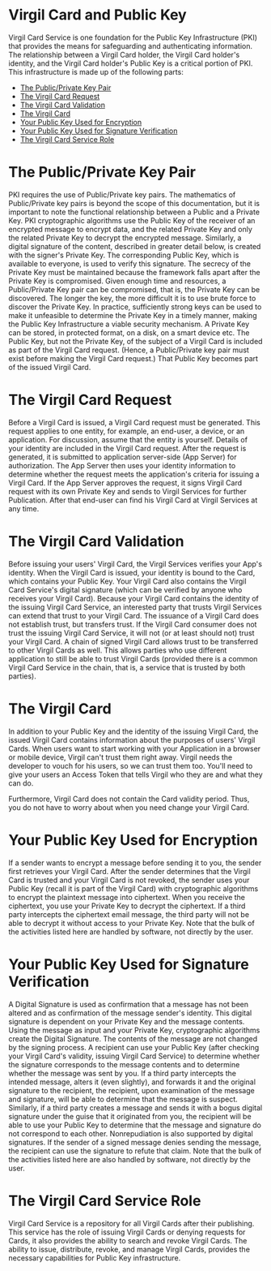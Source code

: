 # Virgil Card and Public Key

Virgil Card Service is one foundation for the Public Key Infrastructure (PKI) that provides the means for safeguarding and authenticating information. The relationship between a Virgil Card holder, the Virgil Card holder's identity, and the Virgil Card holder's Public Key is a critical portion of PKI. This infrastructure is made up of the following parts:

- [The Public/Private Key Pair](#head1)
- [The Virgil Card Request](#head2)
- [The Virgil Card Validation](#head3)
- [The Virgil Card](#head4)
- [Your Public Key Used for Encryption](#head5)
- [Your Public Key Used for Signature Verification](#head6)
- [The Virgil Card Service Role](#head7)


# <a name="head1"></a>The Public/Private Key Pair

PKI requires the use of Public/Private key pairs. The mathematics of Public/Private key pairs is beyond the scope of this documentation, but it is important to note the functional relationship between a Public and a Private Key. PKI cryptographic algorithms use the Public Key of the receiver of an encrypted message to encrypt data, and the related Private Key and only the related Private Key to decrypt the encrypted message.
Similarly, a digital signature of the content, described in greater detail below, is created with the signer's Private Key. The corresponding Public Key, which is available to everyone, is used to verify this signature. The secrecy of the Private Key must be maintained because the framework falls apart after the Private Key is compromised.
Given enough time and resources, a Public/Private Key pair can be compromised, that is, the Private Key can be discovered. The longer the key, the more difficult it is to use brute force to discover the Private Key. In practice, sufficiently strong keys can be used to make it unfeasible to determine the Private Key in a timely manner, making the Public Key Infrastructure a viable security mechanism. A Private Key can be stored, in protected format, on a disk, on a smart device etc. The Public Key, but not the Private Key, of the subject of a Virgil Card is included as part of the Virgil Card request. (Hence, a Public/Private key pair must exist before making the Virgil Card request.) That Public Key becomes part of the issued Virgil Card.

# <a name="head2"></a>The Virgil Card Request

Before a Virgil Card is issued, a Virgil Card request must be generated. This request applies to one entity, for example, an end-user, a device, or an application. For discussion, assume that the entity is yourself. Details of your identity are included in the Virgil Card request. After the request is generated, it is submitted to application server-side (App Server) for authorization.  The App Server then uses your identity information to determine whether the request meets the application's criteria for issuing a Virgil Card. If the App Server approves the request, it signs Virgil Card request with its own Private Key and sends to Virgil Services for further Publication. After that end-user can find his Virgil Card at Virgil Services at any time.

# <a name="head3"></a>The Virgil Card Validation

Before issuing your users' Virgil Card, the Virgil Services verifies your App's identity. When the Virgil Card is issued, your identity is bound to the Card, which contains your Public Key. Your Virgil Card also contains the Virgil Card Service's digital signature (which can be verified by anyone who receives your Virgil Card). Because your Virgil Card contains the identity of the issuing Virgil Card Service, an interested party that trusts Virgil Services can extend that trust to your Virgil Card.
The issuance of a Virgil Card does not establish trust, but transfers trust. If the Virgil Card consumer does not trust the issuing Virgil Card Service, it will not (or at least should not) trust your Virgil Card.
A chain of signed Virgil Card allows trust to be transferred to other Virgil Cards as well. This allows parties who use different application to still be able to trust Virgil Cards (provided there is a common Virgil Card Service in the chain, that is, a service that is trusted by both parties).


# <a name="head4"></a>The Virgil Card

In addition to your Public Key and the identity of the issuing Virgil Card, the issued Virgil Card contains information about the purposes of users' Virgil Cards. When users want to start working with your Application in a browser or mobile device, Virgil can't trust them right away. Virgil needs the developer to vouch for his users, so we can trust them too. You'll need to give your users an Access Token that tells Virgil who they are and what they can do.

Furthermore, Virgil Card does not contain the Card validity period. Thus, you do not have to worry about when you need change your Virgil Card.



# <a name="head5"></a>Your Public Key Used for Encryption

If a sender wants to encrypt a message before sending it to you, the sender first retrieves your Virgil Card. After the sender determines that the Virgil Card is trusted and your Virgil Card is not revoked, the sender uses your Public Key (recall it is part of the Virgil Card) with cryptographic algorithms to encrypt the plaintext message into ciphertext. When you receive the ciphertext, you use your Private Key to decrypt the ciphertext.
If a third party intercepts the ciphertext email message, the third party will not be able to decrypt it without access to your Private Key.
Note that the bulk of the activities listed here are handled by software, not directly by the user.


# <a name="head6"></a>Your Public Key Used for Signature Verification

A Digital Signature is used as confirmation that a message has not been altered and as confirmation of the message sender's identity. This digital signature is dependent on your Private Key and the message contents. Using the message as input and your Private Key, cryptographic algorithms create the Digital Signature. The contents of the message are not changed by the signing process. A recipient can use your Public Key (after checking your Virgil Card's validity, issuing Virgil Card Service) to determine whether the signature corresponds to the message contents and to determine whether the message was sent by you.
If a third party intercepts the intended message, alters it (even slightly), and forwards it and the original signature to the recipient, the recipient, upon examination of the message and signature, will be able to determine that the message is suspect. Similarly, if a third party creates a message and sends it with a bogus digital signature under the guise that it originated from you, the recipient will be able to use your Public Key to determine that the message and signature do not correspond to each other.
Nonrepudiation is also supported by digital signatures. If the sender of a signed message denies sending the message, the recipient can use the signature to refute that claim.
Note that the bulk of the activities listed here are also handled by software, not directly by the user.


# <a name="head7"></a>The Virgil Card Service Role

Virgil Card Service is a repository for all Virgil Cards after their publishing. This service has the role of issuing Virgil Cards or denying requests for Cards, it also provides the ability to search and revoke Virgil Cards.  The ability to issue, distribute, revoke, and manage Virgil Cards, provides the necessary capabilities for Public Key infrastructure.
